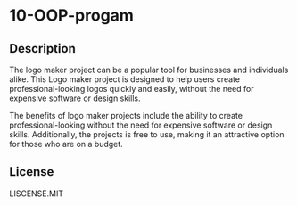 # 10-OOP-progam

## Description
The logo maker project can be a popular tool for businesses and individuals alike. This Logo maker project is designed to help users create professional-looking logos quickly and easily, without the need for expensive software or design skills.

The benefits of logo maker projects include the ability to create professional-looking without the need for expensive software or design skills. Additionally, the projects is free to use, making it an attractive option for those who are on a budget.




## License
LISCENSE.MIT

